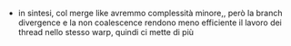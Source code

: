 - in sintesi, col merge like avremmo complessità minore,, però la branch divergence e la non coalescence rendono meno efficiente il lavoro dei thread nello stesso warp, quindi ci mette di più
<br>
